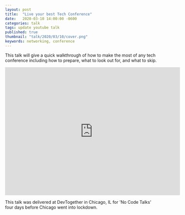 ```yaml
---
layout: post
title:  "Live your best Tech Conference"
date:   2020-03-10 14:00:00 -0600
categories: talk
tags: update youtube talk
published: true
thumbnail: "talk/2020/03/10/cover.png"
keywords: networking, conference
---
```

This talk will give a quick walkthrough of how to make the most of any tech conference including how to prepare, what to look out for, and what to skip.

<iframe src="https://slides.com/amycodes/conf-survival/embed" width="576" height="420" title="Live Your Best Tech Conference" scrolling="no" frameborder="0" webkitallowfullscreen mozallowfullscreen allowfullscreen></iframe>

This talk was delivered at DevTogether in Chicago, IL for 'No Code Talks' four days before Chicago went into lockdown. 